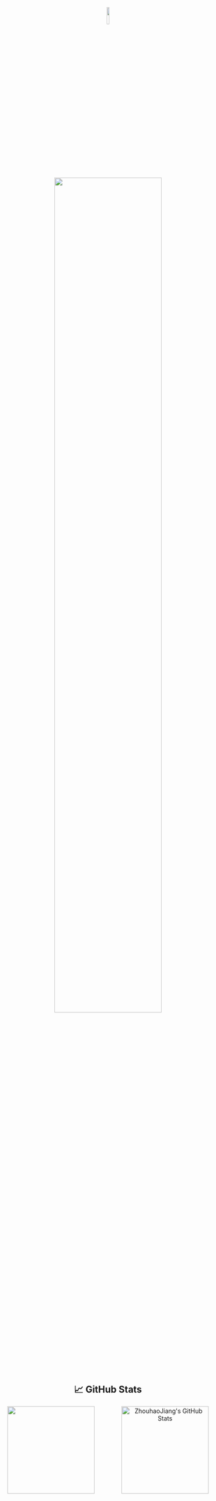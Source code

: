 <div align="center">
  <!-- 头像 -->
  <div>
    <img src="https://avatars.githubusercontent.com/u/79627742?v=4" width="10%" />
  </div>
  
  <!-- 打字效果 -->
<div>
  <img src="https://readme-typing-svg.demolab.com?font=Inconsolata&weight=500&size=50&duration=1500&pause=10&color=A7A459&center=true&vCenter=true&multiline=true&repeat=false&random=false&width=1300&height=140&lines=I'm+Joe%2C+Welcome+to+my+github" width="70%" />
</div>

  
  <!-- GitHub Stats -->
<div>
    <h2>&#x1f4c8; GitHub Stats</h2>
    <div style="display: flex; justify-content: center; gap: 20px;">
  <a href="https://github.com/ZhouhaoJiang/ZhouhaoJiang" style="flex: 1;">
    <img src="https://github-readme-stats.vercel.app/api/top-langs/?username=ZhouhaoJiang&hide=c%2B%2B,java,html,text,javascript&title_color=3f79f2&text_color=759ef6&icon_color=2bbc8a&bg_color=fafafa&langs_count=3" style="height: 200px; object-fit: cover;" />
  </a>
  <a href="https://github.com/ZhouhaoJiang/ZhouhaoJiang" style="flex: 1;">
    <img src="https://github-readme-stats.vercel.app/api?username=ZhouhaoJiang&show_icons=true&line_height=27&count_private=true&title_color=3f79f2&text_color=759ef6&icon_color=2bbc8a&bg_color=fafafa" style="height: 200px; object-fit: cover;" alt="ZhouhaoJiang's GitHub Stats" />
  </a>
</div>
  </div>
</div>
